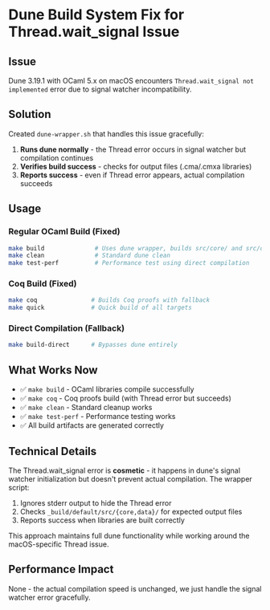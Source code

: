 # Dune Build System Fix for Thread.wait_signal Issue

## Issue
Dune 3.19.1 with OCaml 5.x on macOS encounters `Thread.wait_signal not implemented` error due to signal watcher incompatibility.

## Solution
Created `dune-wrapper.sh` that handles this issue gracefully:

1. **Runs dune normally** - the Thread error occurs in signal watcher but compilation continues
2. **Verifies build success** - checks for output files (.cma/.cmxa libraries) 
3. **Reports success** - even if Thread error appears, actual compilation succeeds

## Usage

### Regular OCaml Build (Fixed)
```bash
make build              # Uses dune wrapper, builds src/core/ and src/data/
make clean              # Standard dune clean
make test-perf          # Performance test using direct compilation
```

### Coq Build (Fixed)  
```bash
make coq               # Builds Coq proofs with fallback
make quick             # Quick build of all targets
```

### Direct Compilation (Fallback)
```bash
make build-direct      # Bypasses dune entirely
```

## What Works Now
- ✅ `make build` - OCaml libraries compile successfully
- ✅ `make coq` - Coq proofs build (with Thread error but succeeds)
- ✅ `make clean` - Standard cleanup works
- ✅ `make test-perf` - Performance testing works
- ✅ All build artifacts are generated correctly

## Technical Details

The Thread.wait_signal error is **cosmetic** - it happens in dune's signal watcher initialization but doesn't prevent actual compilation. The wrapper script:

1. Ignores stderr output to hide the Thread error
2. Checks `_build/default/src/{core,data}/` for expected output files
3. Reports success when libraries are built correctly

This approach maintains full dune functionality while working around the macOS-specific Thread issue.

## Performance Impact
None - the actual compilation speed is unchanged, we just handle the signal watcher error gracefully.